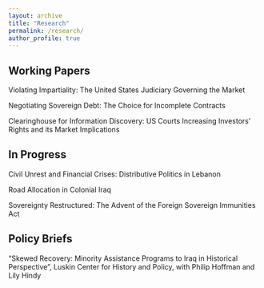 ```yaml
---
layout: archive
title: "Research"
permalink: /research/
author_profile: true
---
```

  
  
## Working Papers
  
  Violating Impartiality: The United States Judiciary Governing the Market
  
  
  Negotiating Sovereign Debt: The Choice for Incomplete Contracts
  
  Clearinghouse for Information Discovery: US Courts Increasing Investors’ Rights and its Market Implications



## In Progress

Civil Unrest and Financial Crises: Distributive Politics in Lebanon

Road Allocation in Colonial Iraq

Sovereignty Restructured: The Advent of the Foreign Sovereign Immunities Act

## Policy Briefs


“Skewed Recovery: Minority Assistance Programs to Iraq in Historical Perspective”, Luskin Center for History and Policy, with Philip Hoffman and Lily Hindy





